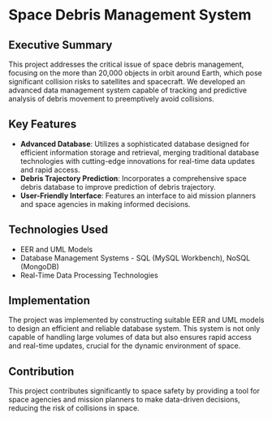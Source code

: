 # Space Debris Management System

## Executive Summary

This project addresses the critical issue of space debris management, focusing on the more than 20,000 objects in orbit around Earth, which pose significant collision risks to satellites and spacecraft. We developed an advanced data management system capable of tracking and predictive analysis of debris movement to preemptively avoid collisions.

## Key Features

- **Advanced Database**: Utilizes a sophisticated database designed for efficient information storage and retrieval, merging traditional database technologies with cutting-edge innovations for real-time data updates and rapid access.
- **Debris Trajectory Prediction**: Incorporates a comprehensive space debris database to improve prediction of debris trajectory.
- **User-Friendly Interface**: Features an interface to aid mission planners and space agencies in making informed decisions.

## Technologies Used

- EER and UML Models
- Database Management Systems - SQL (MySQL Workbench), NoSQL (MongoDB)
- Real-Time Data Processing Technologies

## Implementation

The project was implemented by constructing suitable EER and UML models to design an efficient and reliable database system. This system is not only capable of handling large volumes of data but also ensures rapid access and real-time updates, crucial for the dynamic environment of space.

## Contribution

This project contributes significantly to space safety by providing a tool for space agencies and mission planners to make data-driven decisions, reducing the risk of collisions in space.
